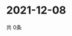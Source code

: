 # 2021-12-08
  共 0条

  <!-- BEGIN -->
  <!-- 最后更新时间Wed Dec 08 2021 07:04:07 GMT+0000 (Coordinated Universal Time) -->
  
  <!-- END -->
  
  